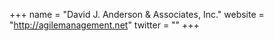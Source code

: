 +++
name = "David J. Anderson & Associates, Inc."
website = "http://agilemanagement.net"
twitter = ""
+++